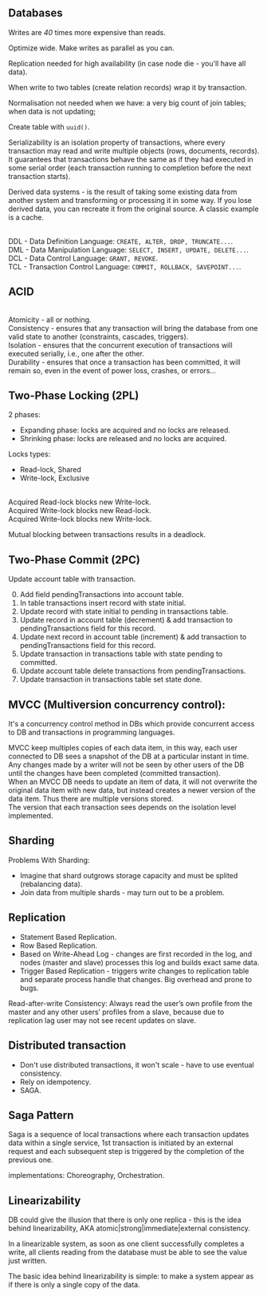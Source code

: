 Databases
-

Writes are *40* times more expensive than reads.

Optimize wide. Make writes as parallel as you can.

Replication needed for high availability (in case node die - you'll have all data).

When write to two tables (create relation records) wrap it by transaction.

Normalisation not needed when we have:
a very big count of join tables; when data is not updating;

Create table with `uuid()`.

Serializability is an isolation property of transactions, where every transaction may
read and write multiple objects (rows, documents, records).
It guarantees that transactions behave the same as if they had executed
in some serial order (each transaction running to completion before the next transaction starts). 

Derived data systems - is the result of taking some existing data from another system
and transforming or processing it in some way.
If you lose derived data, you can recreate it from the original source.
A classic example is a cache.

<br>DDL - Data Definition Language: `CREATE, ALTER, DROP, TRUNCATE...`.
<br>DML - Data Manipulation Language: `SELECT, INSERT, UPDATE, DELETE...`.
<br>DCL - Data Control Language: `GRANT, REVOKE`.
<br>TCL - Transaction Control Language: `COMMIT, ROLLBACK, SAVEPOINT...`.

## ACID

<br>Atomicity - all or nothing.
<br>Consistency - ensures that any transaction will bring the database from one valid state to another (constraints, cascades, triggers).
<br>Isolation - ensures that the concurrent execution of transactions will executed serially, i.e., one after the other.
<br>Durability - ensures that once a transaction has been committed, it will remain so, even in the event of power loss, crashes, or errors...

## Two-Phase Locking (2PL)

2 phases:
* Expanding phase: locks are acquired and no locks are released.
* Shrinking phase: locks are released and no locks are acquired.

Locks types:
* Read-lock, Shared
* Write-lock, Exclusive

<br>Acquired Read-lock  blocks new Write-lock.
<br>Acquired Write-lock blocks new Read-lock.
<br>Acquired Write-lock blocks new Write-lock.

Mutual blocking between transactions results in a deadlock.

## Two-Phase Commit (2PC)

Update account table with transaction.

0. Add field pendingTransactions into account table.
1. In table transactions insert record with state initial.
2. Update record with state initial to pending in transactions table.
3. Update record in account table (decrement)
   & add transaction to pendingTransactions field for this record.
4. Update next record in account table (increment)
   & add transaction to pendingTransactions field for this record.
5. Update transaction in transactions table with state pending to committed.
6. Update account table delete transactions from pendingTransactions.
7. Update transaction in transactions table set state done.

## MVCC (Multiversion concurrency control):

It's a concurrency control method in DBs
which provide concurrent access to DB and transactions in programming languages.

MVCC keep multiples copies of each data item,
in this way, each user connected to DB sees a snapshot of the DB at a particular instant in time.
<br>Any changes made by a writer will not be seen by other users of the DB
until the changes have been completed (committed transaction).
<br>When an MVCC DB needs to update an item of data, it will not overwrite the original data item with new data,
but instead creates a newer version of the data item. Thus there are multiple versions stored.
<br>The version that each transaction sees depends on the isolation level implemented.

## Sharding

Problems With Sharding:
* Imagine that shard outgrows storage capacity and must be splited (rebalancing data).
* Join data from multiple shards - may turn out to be a problem.

## Replication

* Statement Based Replication.
* Row Based Replication.
* Based on Write-Ahead Log - changes are first recorded in the log,
  and nodes (master and slave) processes this log and builds exact same data.
* Trigger Based Replication - triggers write changes to replication table
  and separate process handle that changes. Big overhead and prone to bugs.

Read-after-write Consistency:
Always read the user’s own profile from the master and any other users’ profiles from a slave,
because due to replication lag user may not see recent updates on slave.

## Distributed transaction

* Don't use distributed transactions, it won't scale - have to use eventual consistency.
* Rely on idempotency.
* SAGA.

## Saga Pattern

Saga is a sequence of local transactions where each transaction
updates data within a single service,
1st transaction is initiated by an external request
and each subsequent step is triggered by the completion
of the previous one.

implementations: Choreography, Orchestration.

## Linearizability

DB could give the illusion that there is only one replica - this is the idea behind linearizability,
AKA atomic|strong|immediate|external consistency.

In a linearizable system, as soon as one client successfully completes a write,
all clients reading from the database must be able to see the value just written.

The basic idea behind linearizability is simple:
to make a system appear as if there is only a single copy of the data.
